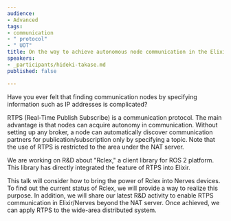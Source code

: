 ```yaml
---
audience:
- Advanced
tags:
- communication
- " protocol"
- " UOT"
title: On the way to achieve autonomous node communication in the Elixir ecosystem
speakers:
- _participants/hideki-takase.md
published: false

---
```

Have you ever felt that finding communication nodes by specifying information such as IP addresses is complicated?  

RTPS (Real-Time Publish Subscribe) is a communication protocol. The main advantage is that nodes can acquire autonomy in communication. Without setting up any broker, a node can automatically discover communication partners for publication/subscription only by specifying a topic. Note that the use of RTPS is restricted to the area under the NAT server.  

We are working on R&D about "Rclex," a client library for ROS 2 platform. This library has directly integrated the feature of RTPS into Elixir.  

This talk will consider how to bring the power of Rclex into Nerves devices. To find out the current status of Rclex, we will provide a way to realize this purpose. In addition, we will share our latest R&D activity to enable RTPS communication in Elixir/Nerves beyond the NAT server. Once achieved, we can apply RTPS to the wide-area distributed system.
